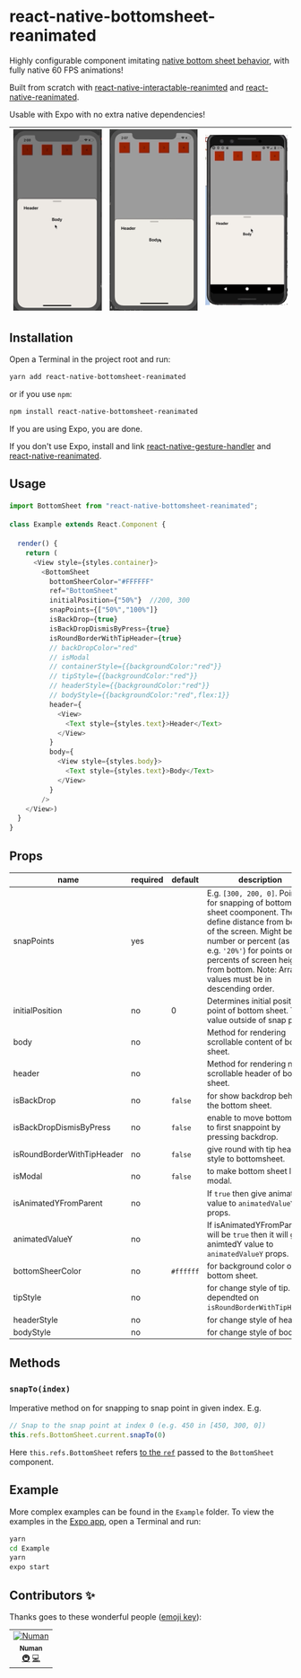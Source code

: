 # react-native-bottomsheet-reanimated
Highly configurable component imitating [native bottom sheet behavior](https://material.io/design/components/sheets-bottom.html#standard-bottom-sheet), with fully native 60 FPS animations!

Built from scratch with [react-native-interactable-reanimted](https://www.npmjs.com/package/react-native-interactable-reanimted) and [react-native-reanimated](https://github.com/kmagiera/react-native-reanimated).

Usable with Expo with no extra native dependencies!

![](media/bottom1.gif)  |  ![](media/bottom2.gif) |  ![](media/bottom3.gif)  |
:---------------:|:----------------:|:-----------------:|


## Installation

Open a Terminal in the project root and run:

```sh
yarn add react-native-bottomsheet-reanimated
```

or if you use `npm`:

```sh
npm install react-native-bottomsheet-reanimated
```

If you are using Expo, you are done.

If you don't use Expo, install and link [react-native-gesture-handler](https://kmagiera.github.io/react-native-gesture-handler/docs/getting-started.html) and [react-native-reanimated](https://github.com/kmagiera/react-native-reanimated).

## Usage

```javascript
import BottomSheet from "react-native-bottomsheet-reanimated";

class Example extends React.Component {

  render() {
    return (
      <View style={styles.container}>
        <BottomSheet
          bottomSheerColor="#FFFFFF"
          ref="BottomSheet"
          initialPosition={"50%"}  //200, 300
          snapPoints={["50%","100%"]}
          isBackDrop={true}
          isBackDropDismisByPress={true}
          isRoundBorderWithTipHeader={true}
          // backDropColor="red"
          // isModal
          // containerStyle={{backgroundColor:"red"}}
          // tipStyle={{backgroundColor:"red"}}
          // headerStyle={{backgroundColor:"red"}}
          // bodyStyle={{backgroundColor:"red",flex:1}}
          header={
            <View>
              <Text style={styles.text}>Header</Text>
            </View>
          }
          body={
            <View style={styles.body}>
              <Text style={styles.text}>Body</Text>
            </View>
          }
        />
    </View>)
  }
}
```

## Props

| name                      | required | default | description |
| ------------------------- | -------- | ------- | ------------|
| snapPoints                | yes      |         | E.g. `[300, 200, 0]`. Points for snapping of bottom sheet coomponent. They define distance from bottom of the screen. Might be number or percent (as string e.g. `'20%'`) for points or percents of screen height from bottom. Note: Array values must be in descending order. |
| initialPosition               | no       |    0    | Determines initial position point of bottom sheet. The value outside of snap points. |
| body             | no       |         | Method for rendering scrollable content of bottom sheet. |
| header              | no       |         | Method for rendering non-scrollable header of bottom sheet. |
| isBackDrop | no       | `false`  | for show backdrop behind the bottom sheet. |
| isBackDropDismisByPress | no       | `false`  | enable to move bottomsheet to first snappoint by pressing backdrop. |
| isRoundBorderWithTipHeader | no       | `false`  | give round with tip header style to bottomsheet. |
| isModal     | no       | `false`  | to make bottom sheet like modal. |
| isAnimatedYFromParent        | no       |  | If `true` then give animated value to `animatedValueY` props. |
| animatedValueY        | no       |  | If isAnimatedYFromParent will be `true` then it will give animtedY value to `animatedValueY` props. |
| bottomSheerColor | no       | `#ffffff`  | for background color of bottom sheet. |
| tipStyle | no       |   | for change style of tip. it is dependted on `isRoundBorderWithTipHeader`. |
| headerStyle | no       |   | for change style of header. |
| bodyStyle | no       |   | for change style of body. |


## Methods

### `snapTo(index)`

Imperative method on for snapping to snap point in given index. E.g.

```javascript
// Snap to the snap point at index 0 (e.g. 450 in [450, 300, 0])
this.refs.BottomSheet.current.snapTo(0)
```

Here `this.refs.BottomSheet` refers [to the `ref`](https://reactjs.org/docs/react-api.html#reactcreateref) passed to the `BottomSheet` component.

## Example

More complex examples can be found in the `Example` folder. To view the examples in the [Expo app](https://expo.io/), open a Terminal and run:

```sh
yarn
cd Example
yarn
expo start
```

## Contributors ✨

Thanks goes to these wonderful people ([emoji key](https://allcontributors.org/docs/en/emoji-key)):

<!-- ALL-CONTRIBUTORS-LIST:START - Do not remove or modify this section -->
<!-- prettier-ignore -->
<table>
  <tr>
    <td align="center"><a href="https://github.com/nomi9995"><img src="https://avatars3.githubusercontent.com/u/36044436?s=460&u=c7471cd9ccec793c7a0fccc7db475a577ff7969d&v=4" width="100px;" alt="Numan"/><br /><sub><b>Numan</b></sub></a><br /><a href="#infra-Numan" title="Infrastructure (Hosting, Build-Tools, etc)">🚇</a> <a href="https://github.com/nomi9995/react-native-bottomsheet-reanimated/commits?author=nomi9995" title="Code">💻</a></td>
  </tr>
</table>

<!-- ALL-CONTRIBUTORS-LIST:END -->

